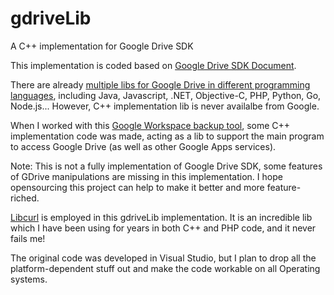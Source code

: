 gdriveLib
=========

A C++ implementation for Google Drive SDK

This implementation is coded based on [Google Drive SDK Document](https://developers.google.com/drive/). 

There are already [multiple libs for Google Drive in different programming languages](https://developers.google.com/drive/web/downloads), including Java, Javascript, .NET, Objective-C, PHP, Python, Go, Node.js...  However, C++ implementation lib is never availalbe from Google.

When I worked with this [Google Workspace backup tool](http://www.cubebackup.com),   some C++ implementation code was made, acting as a lib to support the main program to access Google Drive (as well as other Google Apps services). 

Note: This is not a fully implementation of Google Drive SDK, some features of GDrive manipulations are missing in this implementation. I hope opensourcing this project can help to make it better and more feature-riched.

[Libcurl](http://curl.haxx.se/libcurl/) is employed in this gdriveLib implementation. It is an incredible lib which I have been using for years in both C++ and PHP code, and it never fails me!

The original code was developed in Visual Studio, but I plan to drop all the platform-dependent stuff out and make the code workable on all Operating systems.



